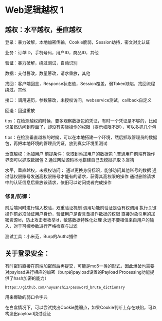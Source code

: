 # Web逻辑越权 1

## 越权：水平越权，垂直越权

登录：暴力破解，本地加密传输，Cookie脆弱，Session劫持，密文对比认证

业务：订单ID，手机号码，用户ID，商品ID，其他

验证：暴力破解，绕过测试，自动识别

数据：支付篡改，数量篡改，请求重放，其他

找回：客户端回显，Response状态值，Session覆盖，弱Token缺陷，找回流程绕过，其他

接口：调用遍历，参数篡改，未授权访问，webservice测试，callback自定义

回退：回退重放

tips：在检测越权的时候，要多观察数据包的凭证，有时一个凭证是不够的，比如说虽然访问到界面了，却没有实际操作的权限（提示权限不足），可以多抓几个包

tips：在检测垂直越权的时候，可以在本地搭建一个环境，然后抓取管理员的数据包，再把本地环境的管理员凭证，放到真实环境里测试

垂直越权：添加用户
前提条件：获取到添加用户的数据包
1.普通用户前端有操作界面可以抓取数据包
2.通过网站源码本地搭建自己去模拟抓取
3.盲猜

水平，垂直越权，未授权访问：
通过更换身份标识，能够访问其他账号的数据
通过低权限账号发送高权限账号才能有的请求，获得其高权限的操作
通过删除请求中的认证信息后重放该请求，依旧可以访问或者完成操作

### 修复/防御：
前后端同时进行输入校验，双重验证机制
调用功能前验证是否有权调用
执行关键操作前必须验证用户身份，验证用户是否具备操作数据的权限
直接对象引用的加密资源id，防止攻击者枚举id，敏感数据特殊化处理
永远不要相信来自用户的输入，对于可控参数进行严格检查与过滤

测试工具：小米范，Burp的Authz插件



## 关于登录安全：
有时密码直接在前端加密然后再提交，可能是md5一类的形式，因此爆破也需要对payload进行相应的加密（burp的payload设置的Payload Processing功能提供了hash加密的能力）

`https://github.com/huyuanzhi2/password_brute_dictionary`

用来爆破的弱口令字典

在白盒情况下，可以尝试找出Cookie脆弱点，如果Cookie判断上存在缺陷，可以构造出payload绕过验证
